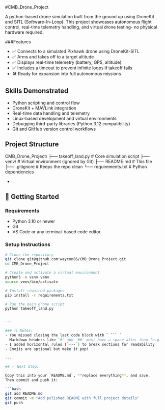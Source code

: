 #CMB_Drone_Project

A python-based drone simulation built from the ground up using DroneKit and SITL (Software-In-Loop). This project showcases autonomous flight control, real-time telemetry handling, and virtual drone testing- no physical hardware required.

###Features

- ✅ Connects to a simulated Pixhawk drone using DroneKit-SITL
- ✅ Arms and takes off to a target altitude
- ✅ Displays real-time telemetry (battery, GPS, altitude)
- ✅ Includes a timeout to prevent infinite loops if takeoff fails
- 🛠️ Ready for expansion into full autonomous missions


##  Skills Demonstrated

- Python scripting and control flow
- DroneKit + MAVLink integration
- Real-time data handling and telemetry
- Linux-based development and virtual environments
- Debugging third-party libraries (Python 3.12 compatibility)
- Git and GitHub version control workflows

## Project Structure

CMB_Drone_Project/
├── takeoff_land.py          # Core simulation script
├── venv/                    # Virtual environment (ignored by Git)
├── README.md                # This file
├── .gitignore               # Keeps the repo clean
└── requirements.txt         # Python dependencies

-
## 🚀 Getting Started

### Requirements

- Python 3.10 or newer
- Git
- VS Code or any terminal-based code editor

### Setup Instructions

```bash
# Clone the repository
git clone git@github.com:waycon86/CMB_Drone_Project.git
cd CMB_Drone_Project

# Create and activate a virtual environment
python3 -m venv venv
source venv/bin/activate

# Install required packages
pip install -r requirements.txt

# Run the main drone script
python takeoff_land.py


---

### 🔍 Notes:
- You missed closing the last code block with ` ``` `
- Markdown headers like `#` and `##` must have a space after them (e.g., `# Title`, not `#Title`)
- I added horizontal rules (`---`) to break sections for readability
- Emojis are optional but make it pop!

---

## ✅ Next Step:

Copy this into your `README.md`, **replace everything**, and save.  
Then commit and push it:

```bash
git add README.md
git commit -m "Add polished README with full project details"
git push


